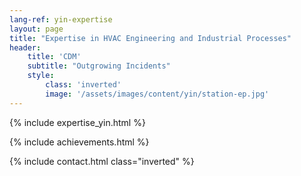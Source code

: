 ```yaml
---
lang-ref: yin-expertise
layout: page
title: "Expertise in HVAC Engineering and Industrial Processes"
header:
    title: 'CDM'
    subtitle: "Outgrowing Incidents"
    style:
        class: 'inverted'
        image: '/assets/images/content/yin/station-ep.jpg'
---
```


{% include expertise_yin.html %}

{% include achievements.html %}

{% include contact.html class="inverted" %}
